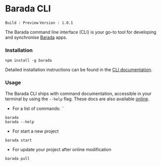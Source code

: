# Barada CLI
`Build : Preview` `Version : 1.0.1`


The Barada command line interface (CLI) is your go-to tool for developing and synchronise [Barada](https://barada.miridoo.com) apps.


### Installation

```
npm install -g barada
```


Detailed installation instructions can be found in the [CLI documentation](https://barada.miridoo.com/docs/cli/installation).

### Usage

The Barada CLI ships with command documentation, accessible in your terminal by using the `--help` flag. These docs are also available [online](https://barada.miridoo.com/docs/cli/installation).

* For a list of commands:
``
```
barada
barada --help
```

* For start a new project 

```
barada start
```

* For update your project after online modification

```
barada pull
```
